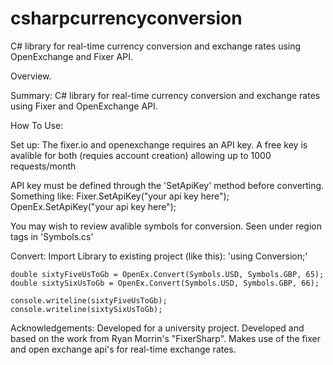 # csharpcurrencyconversion
C# library for real-time currency conversion and exchange rates using OpenExchange and Fixer API.

Overview. 

Summary:
C# library for real-time currency conversion and exchange rates using Fixer and OpenExchange API.

How To Use:

Set up:
The fixer.io and openexchange requires an API key. A free key is avalible for both (requies account creation) allowing up to 1000 requests/month

API key must be defined through the 'SetApiKey' method before converting. Something like:
	Fixer.SetApiKey("your api key here");
	OpenEx.SetApiKey("your api key here");
  
You may wish to review avalible symbols for conversion. Seen under region tags in 'Symbols.cs'

Convert:
Import Library to existing project (like this):
	'using Conversion;'

	double sixtyFiveUsToGb = OpenEx.Convert(Symbols.USD, Symbols.GBP, 65); 
	double sixtySixUsToGb = OpenEx.Convert(Symbols.USD, Symbols.GBP, 66);

	console.writeline(sixtyFiveUsToGb);
	console.writeline(sixtySixUsToGb);

Acknowledgements:
Developed for a university project.
Developed and based on the work from Ryan Morrin's "FixerSharp".
Makes use of the fixer and open exchange api's for real-time exchange rates.

